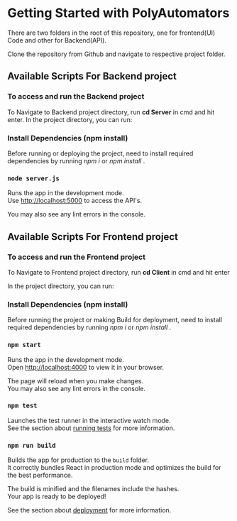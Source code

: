 # Getting Started with PolyAutomators

There are two folders in the root of this repository, one for frontend(UI) Code and other for Backend(API).

Clone the repository from Github and
navigate to respective project folder.

## Available Scripts For Backend project 

### To access and run the Backend project 
To Navigate to Backend project directory, run **cd Server** in cmd and hit enter.
In the project directory, you can run:

### Install Dependencies (npm install)
Before running  or deploying the project, need to install required dependencies by running *npm i* or *npm install* .

### `node server.js`

Runs the app in the development mode.\
Use [http://localhost:5000](http://localhost:5000) to access the API's.

You may also see any lint errors in the console.

## Available Scripts For Frontend project

### To access and run the Frontend project 
To Navigate to Frontend project directory, run **cd Client** in cmd and hit enter

In the project directory, you can run:

### Install Dependencies (npm install)

Before running the project or making Build for deployment, need to install required dependencies by running *npm i* or *npm install* .

### `npm start`

Runs the app in the development mode.\
Open [http://localhost:4000](http://localhost:4000) to view it in your browser.

The page will reload when you make changes.\
You may also see any lint errors in the console.

### `npm test`

Launches the test runner in the interactive watch mode.\
See the section about [running tests](https://facebook.github.io/create-react-app/docs/running-tests) for more information.

### `npm run build`

Builds the app for production to the `build` folder.\
It correctly bundles React in production mode and optimizes the build for the best performance.

The build is minified and the filenames include the hashes.\
Your app is ready to be deployed!

See the section about [deployment](https://facebook.github.io/create-react-app/docs/deployment) for more information.
